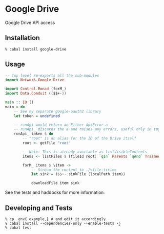 # Google Drive

Google Drive API access

## Installation

```
% cabal install google-drive
```

## Usage

```haskell
-- Top level re-exports all the sub-modules
import Network.Google.Drive

import Control.Monad (forM_)
import Data.Conduit (($$+-))

main :: IO ()
main = do
    -- See my separate google-oauth2 library
    let token = undefined

    -- runApi would return an Either ApiError a
    -- runApi_ discards the a and raises any errors, useful only in toy examples
    runApi_ token $ do
        -- "root" is an alias for the ID of the Drive itself
        root <- getFile "root"

        -- Note: This is already available as listVisibleContents
        items <- listFiles $ (fileId root) `qIn` Parents `qAnd` Trashed ?= False

        forM_ items $ \item ->
            -- Stream the content to ./<file-title>
            let sink = ($$+- sinkFile (localPath item))

            downloadFile item sink
```

See the tests and haddocks for more information.

## Developing and Tests

```
% cp .env{.example,} # and edit it accordingly
% cabal install --dependencies-only --enable-tests -j
% cabal test
```
